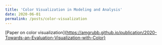 ```yaml
---
title: 'Color Visualization in Modeling and Analysis'
date: 2020-06-01
permalink: /posts/color-visualization
---
```


[Paper on color visualization]{https://amgrubb.github.io/publication/2020-Towards-an-Evaluation-Visualization-with-Color}
